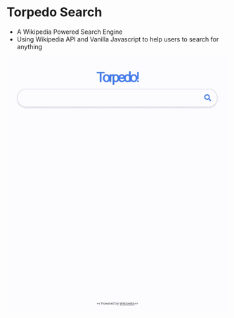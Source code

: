 # Torpedo Search

- A Wikipedia Powered Search Engine
- Using Wikipedia API and Vanilla Javascript to help users to search for anything

![](src/demoTorp.gif)